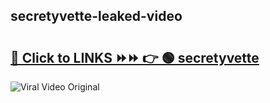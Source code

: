 
 ## secretyvette-leaked-video 

# <h2><a href="https://clipsfans.com/secretyvette&ref=git">🔗 Click to LINKS ⏩⏩ 👉 🟢 secretyvette </a></h2>

<a href="https://clipsfans.com/secretyvette&ref=git" rel="nofollow" data-target="animated-image.originalLink"><img src="https://i.ibb.co.com/xMMVF88/686577567.gif" alt="Viral Video Original" style="max-width: 100%; display: inline-block;" data-target="animated-image.originalImage"></a>
